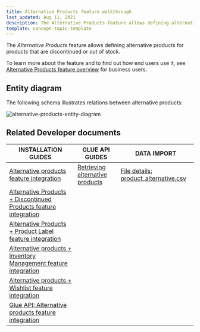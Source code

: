 ```yaml
---
title: Alternative Products feature walkthrough
last_updated: Aug 11, 2021
description: The Alternative Products feature allows defining alternative products for products that are discontinued or out of stock.
template: concept-topic-template
---
```


The _Alternative Products_ feature allows defining alternative products for products that are discontinued or out of stock.


To learn more about the feature and to find out how end users use it, see [Alternative Products feature overview](/docs/scos/user/features/{{page.version}}/alternative-products-feature-overview.html) for business users.


## Entity diagram

The following schema illustrates relations between alternative products:

<div class="width-100">

![alternative-products-entity-diagram](https://spryker.s3.eu-central-1.amazonaws.com/docs/Features/Product+Management/Alternative+Products/Alternative+Products+Feature+Overview/alternative-schema.png)

</div>


## Related Developer documents

|INSTALLATION GUIDES  | GLUE API GUIDES  | DATA IMPORT |
|---------|---------|---------|
| [Alternative products feature integration](/docs/scos/dev/feature-integration-guides/{{page.version}}/alternative-products-feature-integration.html)  | [Retrieving alternative products](/docs/scos/dev/glue-api-guides/{{page.version}}/managing-products/retrieving-alternative-products.html)  | [File details: product_alternative.csv](/docs/scos/dev/data-import/{{page.version}}/data-import-categories/merchandising-setup/product-merchandising/file-details-product-alternative.csv.html)  |
| [Alternative Products + Discontinued Products feature integration](/docs/scos/dev/feature-integration-guides/{{page.version}}/alternative-products-discontinued-products-feature-integration.html) |   |
| [Alternative Products + Product Label feature integration](/docs/scos/dev/feature-integration-guides/{{page.version}}/alternative-products-product-label-feature-integration.html) |   |
| [Alternative products + Inventory Management feature integration](/docs/scos/dev/feature-integration-guides/{{page.version}}/alternative-products-inventory-management-feature-integration.html)   |   |
| [Alternative products + Wishlist feature integration](/docs/scos/dev/feature-integration-guides/{{page.version}}/alternative-products-wishlist-feature-integration.html) |   |
| [Glue API: Alternative products feature integration](/docs/scos/dev/feature-integration-guides/{{page.version}}/glue-api/glue-api-alternative-products-feature-integration.html) |   |
